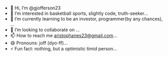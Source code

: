 - 👋 Hi, I’m @gjofferson23
- 👀 I’m interested in basketball sports, slightly code, truth-seeker...
- 🌱 I’m currently learning to be an investor, programmer(by any chances), ...
- 💞️ I’m looking to collaborate on ...
- 📫 How to reach me aristophanes23@gmail.com...
- 😄 Pronouns: joff (dyo-ff)...
- ⚡ Fun fact: nothing, but a optimistic timid person...

<!---
gjofferson23/gjofferson23 is a ✨ special ✨ repository because its `README.md` (this file) appears on your GitHub profile.
You can click the Preview link to take a look at your changes.
--->
